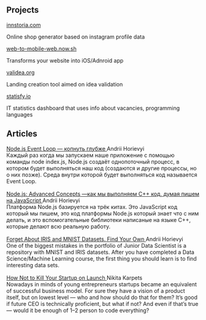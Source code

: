 ## Projects

<div class="card_container">

<div class="card">
  <div class="card_image card_image_1"></div>
  <div class="container">
    <a href="https://innstoria.com" target="_blank">innstoria.com</a>
    <p class="card_text">Online shop generator based on instagram profile data</p>
  </div>
</div>

<div class="card">
  <div class="card_image card_image_2"></div>
  <div class="container">
   <a href="https://web-to-mobile-web.now.sh/" target="_blank">web-to-mobile-web.now.sh</a>
    <p class="card_text">Transforms your website into iOS/Adnroid app</p>
  </div>
</div>

<div class="card">
  <div class="card_image card_image_3"></div>
  <div class="container">
    <a href="https://validea.org" target="_blank">validea.org</a>
    <p class="card_text">Landing creation tool aimed on idea validation </p>
  </div>
</div>

<div class="card">
  <div class="card_image card_image_4"></div>
  <div class="container">
    <a href="https://statisfy-prod.herokuapp.com/startups" target="_blank">statisfy.io</a>
    <p class="card_text">IT statistics dashboard that uses info about vacancies, programming languages</p>
  </div>
</div>

</div>

## Articles

<div class="article_container">
<a href="https://medium.com/@aignbyf/node-js-event-loop-%D0%BA%D0%BE%D0%BF%D0%BD%D1%83%D1%82%D1%8C-%D0%B3%D0%BB%D1%83%D0%B1%D0%B6%D0%B5-94c12bb32d0c" class="article_heading">
 <div class="medium_logo"></div>
  Node.js Event Loop — копнуть глубже
</a> 
<span class="article_author">Andrii Horievyi</span>

<p style="margin: 0 0 16px 0;">Каждый раз когда мы запускаем наше приложение с помощью команды node index.js, Node.js создаёт однопоточный процесс, в котором будет выполняться наш код (создаются и другие процессы, но о них позже). Среда внутри которой будет выполняться код называется Event Loop.</p>
</div>

<div class="article_container">
<a href="https://medium.com/@aignbyf/node-js-advanced-concepts-%D0%BA%D0%B0%D0%BA-%D0%BC%D1%8B-%D0%B2%D1%8B%D0%BF%D0%BE%D0%BB%D0%BD%D1%8F%D0%B5%D0%BC-c-%D0%BA%D0%BE%D0%B4-%D0%B4%D1%83%D0%BC%D0%B0%D1%8F-%D1%87%D1%82%D0%BE-%D0%BC%D1%8B-%D0%BF%D0%B8%D1%88%D0%B5%D0%BC-%D0%BD%D0%B0-javascript-77137874c808" class="article_heading">
 <div class="medium_logo"></div>
  Node.js: Advanced Concepts —как мы выполняем C++ код, думая пишем на JavaScript
</a> 
<span class="article_author">Andrii Horievyi</span>

<p style="margin: 0 0 16px 0;">Платформа Node.js базируется на трёк китах. Это JavaScript код который мы пишем, это код платформы Node.js который знает что с ним делать, и это вспомогательные библиотеки написаные на языке C++, которые делают всю реальную работу.</p>
</div>

<div class="article_container">
<a href="https://medium.com/@nikkierendler/how-not-to-kill-your-startup-on-launch-47f62ade5ae8" class="article_heading">
 <div class="medium_logo"></div>
  Forget About IRIS and MNIST Datasets. Find Your Own
</a> 
<span class="article_author">Andrii Horievyi</span>

<p style="margin: 0 0 16px 0;">One of the biggest mistakes in the portfolio of Junior Data Scientist is a repository with MNIST and IRIS datasets. After you have completed a Data Science/Machine Learning course, the first thing you should learn is to find interesting data sets.</p>
</div>

<div class="article_container">
<a href="https://medium.com/@nikkierendler/how-not-to-kill-your-startup-on-launch-47f62ade5ae8?source=friends_link&sk=35df79dc983f23e3a62920d8c4ceb9b5" class="article_heading">
 <div class="medium_logo"></div>
  How Not to Kill Your Startup on Launch
</a> 
<span class="article_author">Nikita Karpets</span>

<p style="margin: 0 0 16px 0;">Nowadays in minds of young entrepreneurs startups became an equivalent of successful business model. For sure they have a vision of a product itself, but on lowest level — who and how should do that for them? It’s good if future CEO is technically proficient, but what if not? And even if that’s true — would it be enough of 1–2 person to code everything?</p>
</div>
